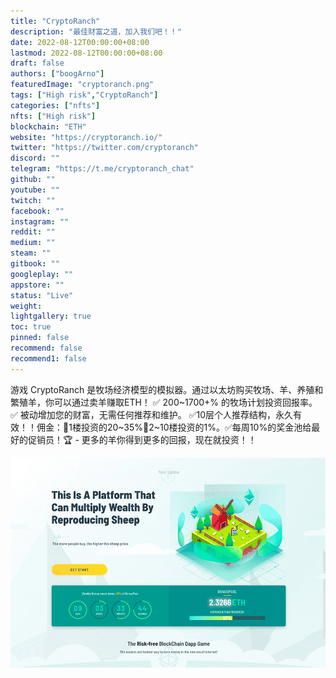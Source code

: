 ```yaml
---
title: "CryptoRanch"
description: "最佳财富之道，加入我们吧！！"
date: 2022-08-12T00:00:00+08:00
lastmod: 2022-08-12T00:00:00+08:00
draft: false
authors: ["boogArno"]
featuredImage: "cryptoranch.png"
tags: ["High risk","CryptoRanch"]
categories: ["nfts"]
nfts: ["High risk"]
blockchain: "ETH"
website: "https://cryptoranch.io/"
twitter: "https://twitter.com/cryptoranch"
discord: ""
telegram: "https://t.me/cryptoranch_chat"
github: ""
youtube: ""
twitch: ""
facebook: ""
instagram: ""
reddit: ""
medium: ""
steam: ""
gitbook: ""
googleplay: ""
appstore: ""
status: "Live"
weight: 
lightgallery: true
toc: true
pinned: false
recommend: false
recommend1: false
---
```

游戏 CryptoRanch 是牧场经济模型的模拟器。通过以太坊购买牧场、羊、养殖和繁殖羊，你可以通过卖羊赚取ETH！ ✅ 200~1700+% 的牧场计划投资回报率。 ✅ 被动增加您的财富，无需任何推荐和维护。 ✅10层个人推荐结构，永久有效！！佣金：🔸1楼投资的20~35%🔹2~10楼投资的1%。✅每周10%的奖金池给最好的促销员！🏆 - 更多的羊你得到更多的回报，现在就投资！！

![cryptoranch-dapp-high-risk-eth-image1_a777a86918d5dc2673f369c3a4ed3e36](cryptoranch-dapp-high-risk-eth-image1_a777a86918d5dc2673f369c3a4ed3e36.png)
